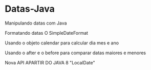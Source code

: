 # Datas-Java
Manipulando datas com Java

Formatando datas O SimpleDateFormat

Usando o objeto calendar para calcular dia mes e ano

Usando o after e o before para comparar datas maiores e menores

Nova API APARTIR DO JAVA 8 "LocalDate"

